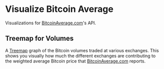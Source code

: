 # Visualize Bitcoin Average

Visualizations for [BitcoinAverage.com](https://bitcoinaverage.com/)'s API.

## Treemap for Volumes

A [Treemap](http://en.wikipedia.org/wiki/Treemapping) graph of the Bitcoin
volumes traded at various exchanges. This shows you visually how much the
different exchanges are contributing to the weighted average Bitcoin price that
[BitcoinAverage.com](https://bitcoinaverage.com/) reports.
